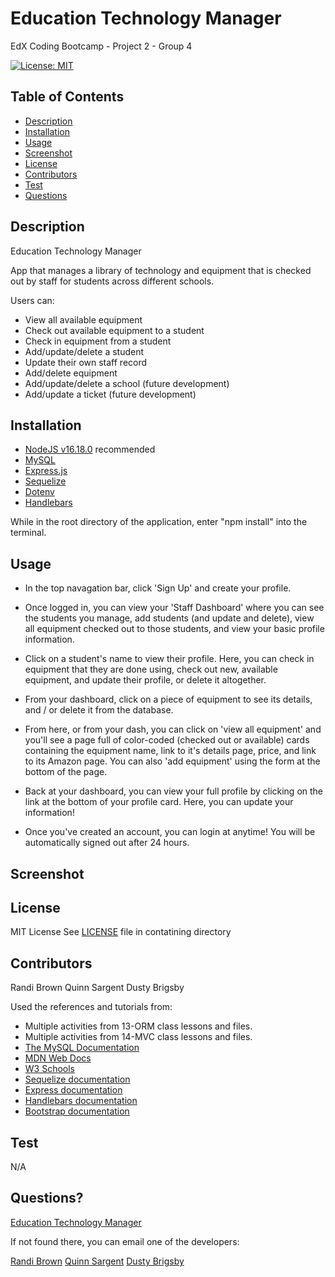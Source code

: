 # Education Technology Manager

EdX Coding Bootcamp - Project 2 - Group 4

[![License: MIT](https://img.shields.io/badge/License-MIT-yellow.svg)](https://opensource.org/licenses/MIT)

## Table of Contents

- [Description](#description)
- [Installation](#installation)
- [Usage](#usage)
- [Screenshot](#screenshot)
- [License](#license)
- [Contributors](#contributors)
- [Test](#test)
- [Questions](#questions)

<a name="description"></a>

## Description

Education Technology Manager

App that manages a library of technology and equipment that is checked out by staff for students across different schools.

Users can:

- View all available equipment
- Check out available equipment to a student
- Check in equipment from a student
- Add/update/delete a student
- Update their own staff record
- Add/delete equipment
- Add/update/delete a school (future development)
- Add/update a ticket (future development)

<a name="installation"></a>

## Installation

- [NodeJS v16.18.0](https://nodejs.org/dist/v16.18.0/node-v16.18.0-x64.msi) recommended
- [MySQL](https://dev.mysql.com/)
- [Express.js](https://expressjs.com/en/4x/api.html)
- [Sequelize](https://sequelize.org/)
- [Dotenv](https://www.npmjs.com/package/dotenv)
- [Handlebars](https://handlebarsjs.com/)

While in the root directory of the application, enter "npm install" into the terminal.

<a name="usage"></a>

## Usage

- In the top navagation bar, click 'Sign Up' and create your profile.  
  
- Once logged in, you can view your 'Staff Dashboard' where you can see the students you manage, add students (and update and delete), view all equipment checked out to those students, and view your basic profile information.  
  
- Click on a student's name to view their profile. Here, you can check in equipment that they are done using, check out new, available equipment, and update their profile, or delete it altogether.  
  
- From your dashboard, click on a piece of equipment to see its details, and / or delete it from the database.  
  
- From here, or from your dash, you can click on 'view all equipment' and you'll see a page full of color-coded (checked out or available) cards containing the equipment name, link to it's details page, price, and link to its Amazon page. You can also 'add equipment' using the form at the bottom of the page.  
  
- Back at your dashboard, you can view your full profile by clicking on the link at the bottom of your profile card. Here, you can update your information!  
  
- Once you've created an account, you can login at anytime! You will be automatically signed out after 24 hours.

<a name="screenshot"></a>

## Screenshot

<!-- [Screenshot](Screenshot link) -->

<a name="license"></a>

## License

MIT License
See [LICENSE](/LICENSE) file in contatining directory

<a name="contributors"></a>

## Contributors

Randi Brown
Quinn Sargent
Dusty Brigsby

Used the references and tutorials from:

- Multiple activities from 13-ORM class lessons and files.
- Multiple activities from 14-MVC class lessons and files.
- [The MySQL Documentation](https://dev.mysql.com/doc/)
- [MDN Web Docs](https://developer.mozilla.org/en-US/docs/Web/JavaScript)
- [W3 Schools](https://www.w3schools.com/mysql/default.asp)
- [Sequelize documentation](https://sequelize.org/docs/v6/)
- [Express documentation](https://expressjs.com/en/4x/api.html)
- [Handlebars documentation](https://handlebarsjs.com/)
- [Bootstrap documentation](https://getbootstrap.com/)

<a name="test"></a>

## Test

N/A

<a name="questions"></a>

## Questions?

[Education Technology Manager](https://github.com/randirose/group-proj-2)

If not found there, you can email one of the developers:

[Randi Brown](mailto:randibrown21@gmail.com)
[Quinn Sargent](mailto:quinnwsargent@gmail.com)
[Dusty Brigsby](mailto:dustybrigsby@gmail.com)
